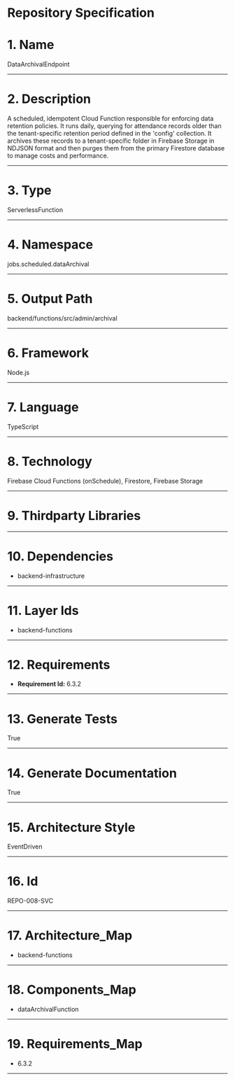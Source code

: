 # Repository Specification

# 1. Name
DataArchivalEndpoint


---

# 2. Description
A scheduled, idempotent Cloud Function responsible for enforcing data retention policies. It runs daily, querying for attendance records older than the tenant-specific retention period defined in the 'config' collection. It archives these records to a tenant-specific folder in Firebase Storage in NDJSON format and then purges them from the primary Firestore database to manage costs and performance.


---

# 3. Type
ServerlessFunction


---

# 4. Namespace
jobs.scheduled.dataArchival


---

# 5. Output Path
backend/functions/src/admin/archival


---

# 6. Framework
Node.js


---

# 7. Language
TypeScript


---

# 8. Technology
Firebase Cloud Functions (onSchedule), Firestore, Firebase Storage


---

# 9. Thirdparty Libraries



---

# 10. Dependencies

- backend-infrastructure


---

# 11. Layer Ids

- backend-functions


---

# 12. Requirements

- **Requirement Id:** 6.3.2  


---

# 13. Generate Tests
True


---

# 14. Generate Documentation
True


---

# 15. Architecture Style
EventDriven


---

# 16. Id
REPO-008-SVC


---

# 17. Architecture_Map

- backend-functions


---

# 18. Components_Map

- dataArchivalFunction


---

# 19. Requirements_Map

- 6.3.2


---

